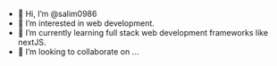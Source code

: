 - 👋 Hi, I’m @salim0986
- 👀 I’m interested in web development.
- 🌱 I’m currently learning full stack web development frameworks like nextJS. 
- 💞️ I’m looking to collaborate on ...

<!---
salim0986/salim0986 is a ✨ special ✨ repository because its `README.md` (this file) appears on your GitHub profile.
You can click the Preview link to take a look at your changes.
--->
